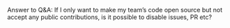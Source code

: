Answer to Q&A:
If I only want to make my team’s code open source but not accept any public contributions, is it possible to disable issues, PR etc?
